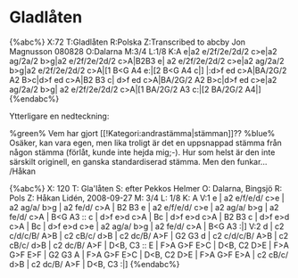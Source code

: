 # Gladlåten

{%abc%}
X:72
T:Gladlåten
R:Polska
Z:Transcribed to abcby Jon Magnusson 080828
O:Dalarna
M:3/4
L:1/8
K:A
e|a2 e/2f/2e/2d/2 c>e|a2 ag/2a/2 b>g|a2 e/2f/2e/2d/2 c>A|B2B3 e|
a2 e/2f/2e/2d/2 c>e|a2 ag/2a/2 b>g|a2 e/2f/2e/2d/2 c>A|[1 B<G A4 e:|[2 B<G A4 c|]
|:d>f ed c>A|BA/2G/2 A2 B>c|d>f ed c>A|B2 B3 c|
d>f ed c>A|BA/2G/2 A2 B>c|d>f ed c>e|a2 ag/2a/2 b>g|
a2 e/2f/2e/2d/2 c>A|[1 BA/2G/2 A3 c:|[2 BA/2G/2 A4|]
{%endabc%}

Ytterligare en nedteckning:

%green% Vem har gjort [[!Kategori:andrastämma|stämman]]?? %blue% Osäker, kan vara egen, men lika troligt är det en uppsnappad stämma från någon stämma (förlåt, kunde inte hejda mig;-). Hur som helst är den inte särskilt originell, en ganska standardiserad stämma. Men den funkar... /Håkan

{%abc%}
X: 120
T: Gla'låten
S: efter Pekkos Helmer
O: Dalarna, Bingsjö
R: Pols
Z: Håkan Lidén, 2008-09-27
M: 3/4
L: 1/8
K: A
V:1
e | a2 e/f/e/d/ c>e | a2 ag/a/ b>g | a2 fe/d/ c>A | B2 B3 e |
a2 e/f/e/d/ c>e | a2 ag/a/ b>g | a2 fe/d/ c>A | B<G A3 :: c | d>f e>d c>A | 
B<G A2 B>c | d>f e>d c>A | B2 B3 c | d>f e>d c>A | B<G A2 B>c | 
d>f e>d c>e | a2 ag/a/ b>g | a2 fe/d/ c>A | B<G A3 :|]
V:2
d | c2 c/d/c/B/ A>B | c2 cB/c/ d>B | c2 dc/B/ A>F | G2 G3 d |
c2 c/d/c/B/ A>B | c2 cB/c/ d>B | c2 dc/B/ A>F | D<B, C3 :: E | F>A G>F E>C |
D<B, C2 D>E | F>A G>F E>F | G2 G3 A | F>A G>F E>C | D<B, C2 D>E | 
F>A G>F E>A | c2 cB/c/ d>B | c2 dc/B/ A>F | D<B, C3 :|]
{%endabc%}



